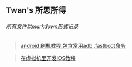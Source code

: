 ## Twan's 所思所得

###### 所有文件以markdown形式记录

> [android 刷机教程,包含常用adb ,fastboot命令](https://github.com/twangithub/TwanLib/blob/master/1\)%20android%E5%88%B7%E6%9C%BA%E5%BF%85%E5%A4%87.md)

> [在虚拟机里开发IOS教程](https://github.com/twangithub/TwanLib/blob/master/4\)%20ios%E5%BC%80%E5%8F%91%E7%AC%94%E8%AE%B0.md)

